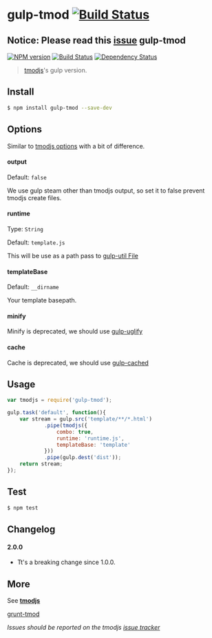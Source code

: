 # gulp-tmod [![Build Status](https://travis-ci.org/calledT/gulp-tmod.svg?branch=master)](https://travis-ci.org/calledT/gulp-tmod)

__Notice: Please read this [issue](https://github.com/lichunqiang/gulp-tmod/issues/7)__
gulp-tmod
-------------

[![NPM version][npm-image]][npm-url]
[![Build Status][travis-image]][travis-url]
[![Dependency Status][david-dm-image]][david-dm-url]

[npm-url]:         https://badge.fury.io/js/gulp-tmod
[npm-image]:       https://badge.fury.io/js/gulp-tmod.png
[travis-url]:      https://travis-ci.org/lichunqiang/gulp-tmod
[travis-image]:    https://travis-ci.org/lichunqiang/gulp-tmod.png?branch=master
[david-dm-url]:    https://david-dm.org/lichunqiang/gulp-tmod
[david-dm-image]:  https://david-dm.org/lichunqiang/gulp-tmod.png?theme=shields.io

> [tmodjs](https://github.com/aui/tmodjs)'s gulp version.

## Install

```sh
$ npm install gulp-tmod --save-dev
```

## Options

Similar to [tmodjs options](https://github.com/aui/tmodjs#配置) with a bit of difference.

#### output 
Default: `false`

We use gulp steam other than tmodjs output, so set it to false prevent tmodjs create files.

#### runtime
Type: `String`

Default: `template.js`

This will be use as a path pass to [gulp-util File](https://github.com/gulpjs/gulp-util#new-fileobj)

#### templateBase
Default: `__dirname`

Your template basepath.

#### minify 
Minify is deprecated, we should use [gulp-uglify](https://www.npmjs.com/package/gulp-uglify)

#### cache
Cache is deprecated, we should use [gulp-cached](https://www.npmjs.com/package/gulp-cached)

## Usage

```javascript
var tmodjs = require('gulp-tmod');

gulp.task('default', function(){
	var stream = gulp.src('template/**/*.html')
			.pipe(tmodjs({
				combo: true,
				runtime: 'runtime.js',
				templateBase: 'template'
			}))
			.pipe(gulp.dest('dist'));
	return stream;
});
```


## Test

```sh
$ npm test
```


## Changelog

#### 2.0.0
- Tt's a breaking change since 1.0.0.

## More

See [__tmodjs__](https://github.com/aui/tmodjs)

[grunt-tmod](https://github.com/Jsonzhang/grunt-tmod)

_Issues should be reported on the tmodjs [issue tracker](https://github.com/aui/tmodjs/issues)_
